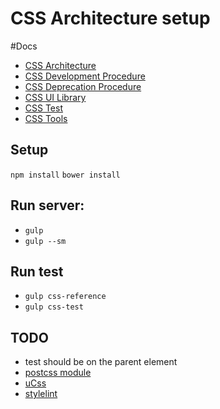 # CSS Architecture setup

#Docs
- [CSS Architecture](src/scss/_docs/architecture.md)
- [CSS Development Procedure](src/scss/_docs/development-procedure.md)
- [CSS Deprecation Procedure](src/scss/_docs/deprecation-procedure.md)
- [CSS UI Library](src/scss/_docs/ui-library.md)
- [CSS Test](src/scss/_docs/test.md)
- [CSS Tools](src/scss/_docs/tools.md)

## Setup
`npm install`
`bower install`

## Run server:
* `gulp`
* `gulp --sm`

## Run test
* `gulp css-reference`
* `gulp css-test`

## TODO
- test should be on the parent element
- [postcss module](https://www.npmjs.com/package/postcss-modules)
- [uCss](https://github.com/oyvindeh/ucss)
- [stylelint](http://stylelint.io/user-guide/configuration/)